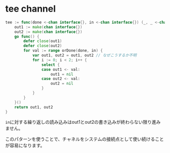 # tee channel

```go
tee := func(done <-chan interface{}, in <-chan interface{}) (_, _ <-chan interface{}) {
	out1 := make(chan interface{})
	out2 := make(chan interface{})
	go func() {
		defer close(out1)
		defer close(out2)
		for val := range orDone(done, in) {
			var out1, out2 = out1, out2 // なぜこうするか不明
			for i := 0; i < 2; i++ {
				select {
				case out1 <- val:
					out1 = nil
				case out2 <- val:
					out2 = nil
				}
			}
		}
	}()
	return out1, out2
}
```

`in`に対する繰り返しの読み込みはout1とout2の書き込みが終わらない限り進みません。

このパターンを使うことで、チャネルをシステムの接続点として使い続けることが容易になります。
